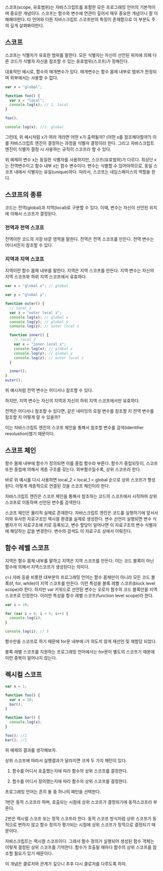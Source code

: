 스코프(scope, 유효범위)는 자바스크립트를 포함한 모든 프로그래밍 언어의 기본적이며 중요한 개념이다.
스코프는 함수와 변수에 연관이 깊어서 매우 중요한 개념이니 잘 이해해야한다.
타 언어와 다른 자바스크립트 스코프만의 특징이 존재함으로 이 부분도 주의 깊게 살펴봐야한다.

## 스코프

스코프는 식별자가 유효한 범위를 말한다. 모든 식별자는 자신이 선언된 위치에 의해 다른 코드가 식별자 자신을 참조할 수 있는 유효범위(스코프)가 정해진다.

대표적인 예시로, 함수의 매개변수가 있다. 매개변수는 함수 몸체 내부로 범위가 한정되며 외부에서는 사용할 수 없다.

```javascript
var x = "global";

function foo() {
  var x = "local";
  console.log(x); // 1. local
}

foo();

console.log(x); //2. global
```

그런데, 위 예시처럼 x가 여러 개라면 어떤 x가 출력될까? (어떤 x를 참조해야할까?) 이를 자바스크립트 엔진이 결정하는 과정을 식별자 결정이라 한다. 그리고 자바스크립트 엔진이 식별자 결정 시 사용하는 규칙이 스코프라 할 수 있다.

위 예제의 변수 x는 동일한 식별자를 사용하지만, 스코프(유효범위)가 다르다. 최상단 x는 전역변수이고 함수 내부 x는 함수 변수이다. 변수는 식별할 수 있어야하므로, 동일 스코프 내에서 식별자는 유일(unique)하다. 따라서, 스코프는 네임스페이스의 역할을 한다.

## 스코프의 종류

코드는 전역(global)과 지역(local)로 구분할 수 있다.
이때, 변수는 자신이 선언된 위치에 의해서 스코프가 결정된다.

### 전역과 전역 스코프

전역이란 코드의 가장 바깥 영역을 말한다. 전역은 전역 스코프를 만든다.
전역 변수는 어디서든지 참조할 수 있다.

### 지역과 지역 스코프

지역이란 함수 몸체 내부를 말한다. 지역은 지역 스코프를 만든다.
지역 변수는 자신의 지역 스코프와 하위 지역 스코프에서 유효하다.

```javascript
var x = "global x"; // global

var y = "global y";

function outer() {
  // local_1
  var z = "outer local z";
  console.log(x); // global x
  console.log(y); // global y
  console.log(z); // outer local z

  function inner() {
    // local_2
    var x = "inner local x";
    console.log(x); // global x
    console.log(y); // global y
    console.log(z); // outer local z
  }

  inner();
}
outer();
```

위 예시처럼 전역 변수는 어디서나 참조할 수 있다.

하지만, 지역 변수는 자신의 지역과 자신의 하위 지역 스코프에서만 유효하다.

전역은 어디서나 참조할 수 있다면, 같은 네미잉의 로컬 변수를 참조할 지 전역 변수를 참조할 지 어떻게 알 수 있을까?

이는 자바스크립트 엔진의 스코프 체인을 통해서 참조할 변수를 검색(identifier resolustion)했기 때문이다.

## 스코프 체인

함수 몸체 내부에 함수가 정의되면 이를 중첩 함수라 부른다. 함수가 중첩되듯이, 스코프 또한 중첩에 의해서 계층 구조를 갖는다. 외부함수일수록, 상위 스코프라 한다.

바로 위 예시를 다시 사용하면 local_2 < local_1 < global 순으로 상위 스코프가 형성된다. 이렇게 계층적으로 연결된 것을 스코프 체인이라 한다.

자바스크립트 엔진은 스코프 체인을 통해서 참조하는 코드의 스코프에서 시작하여 상위 스코프로 이동하며 선언된 변수를 검색한다.

스코프 체인은 물리적 실체로 존재한다. 자바스크립트 엔진은 코드를 실행하기에 앞서서 이와 유사한 자료구조인 렉시컬 환경을 실제로 생성한다. 변수 선언이 실행되면 변수 식별자가 이 자료구조에 키로 등록되고, 변수 할당이 일어나면 이 자료구조의 변수 식별자에 해당하는 값을 변경한다. 변수의 검색도 이 자료구조 상에서 이뤄진다.

## 함수 레벨 스코프

지역은 함수 몸체 내부를 말하고 지역은 지역 스코프를 만든다. 이는 코드 블록이 아닌 함수에 의해서 지역스코프가 생성된다는 의미다.

c나 자바 등을 비롯한 대부분의 프로그래밍 언어는 함수 몸체만이 아니라 모든 코드 블록(if, for, while)이 지역 스코프를 만든다. 이런 특성을 블록 레벨 스코프(block level scope)라 한다. 하지만 var 키워드로 선언된 변수는 오로지 함수의 코드 블록만을 지역 스코프로 인정한다. 이러한 특성을 함수 레벨 스코프(function level scope)라 한다.

```javascript
var i = 10;

for (var i = 0; i < 5; i++) {
  console.log(i);
}

console.log(i); // 5
```

함수만을 스코프로 하기 때문에 for문 내부에 i가 의도치 않게 재선언 및 재할당 되었다.

블록 레벨 스코프를 지원하는 프로그래밍 언어에서는 for문이 별도의 스코프기 때문에 이런 중복이 일어나지 않는다.

## 렉시컬 스코프

```javascript
var x = 1;

function foo() {
  var x = 10;
  bar();
}

function bar() {
  console.log(x);
}

foo(); //1
bar(); //1
```

위 예제의 결과를 생각해보자.

상위 스코프에 따라서 실행결과가 달라지면 크게 두 가지 패턴이 있다.

1. 함수를 어디서 호출했는지에 따라 함수의 상위 스코프를 결정한다.

2. 함수를 어디서 정의했는지에 따라 함수의 상위 스코프를 결정한다.

프로그래밍 언어는 흔히 둘 중 하나의 패턴을 선택한다.

1번은 동적 스코프라 하며, 호출되는 시점에 상위 스코프가 결정되기에 동적스코프라 부른다.

2번은 렉시컬 스코프 또는 정적 스코프라 한다. 동적 스코프 방식처럼 상위 스코프가 동적으로 변하지 않고 함수 정의가 평가되는 시점에 상위 스코프가 정적으로 결정되기 때문이다.

자바스크립트는 렉시컬 스코프이다. 그래서 함수 정의가 실행되어 생성된 함수 객체는 이렇게 결정된 상위 스코프를 기억한다. 함수가 호출될 때마다 함수의 상위 스코프를 참조할 필요가 있기 때문이다.

이 개념은 클로저와 관계가 깊으니 추후 다시 클로저를 다루도록 하자.
